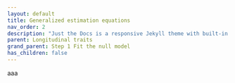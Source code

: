 ```yaml
---
layout: default
title: Generalized estimation equations
nav_order: 2
description: "Just the Docs is a responsive Jekyll theme with built-in search that is easily customizable and hosted on GitHub Pages."
parent: Longitudinal traits
grand_parent: Step 1 Fit the null model
has_children: false
---
```


aaa